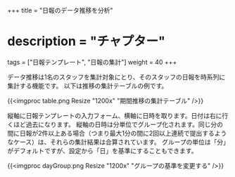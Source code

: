 +++
title = "日報のデータ推移を分析"
# description = "チャプター"
tags = ["日報テンプレート", "日報の集計"]
weight = 40
+++

データ推移は1名のスタッフを集計対象にとり、そのスタッフの日報を時系列に集計する機能です。
以下は推移の集計テーブルの例です。

{{<imgproc table.png Resize "1200x" "期間推移の集計テーブル" />}}

縦軸に日報テンプレートの入力フォーム、横軸に日時を取ります。日付は右に行くほど過去になります。
縦軸の日時は分単位でグループ化されます。同じ分の間に日報が2件以上ある場合（つまり最大1分の間に2回以上連続で提出するようなケース）は、それらの集計結果は合算されています。
グループの単位は「分」がデフォルトですが、設定から「日」を基準にすることもできます。

{{<imgproc dayGroup.png Resize "1200x" "グループの基準を変更する" />}}

